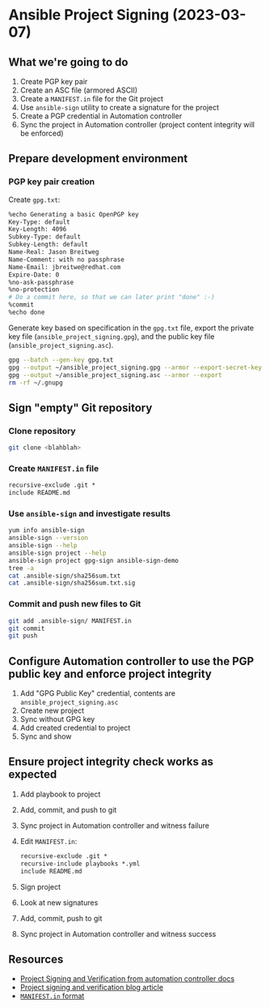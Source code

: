 # Ansible Project Signing (2023-03-07)

## What we're going to do

1. Create PGP key pair
2. Create an ASC file (armored ASCII)
3. Create a `MANIFEST.in` file for the Git project
4. Use `ansible-sign` utility to create a signature for the project
5. Create a PGP credential in Automation controller
6. Sync the project in Automation controller (project content integrity will be enforced)

## Prepare development environment

### PGP key pair creation

Create `gpg.txt`:

~~~bash
%echo Generating a basic OpenPGP key
Key-Type: default
Key-Length: 4096
Subkey-Type: default
Subkey-Length: default
Name-Real: Jason Breitweg
Name-Comment: with no passphrase
Name-Email: jbreitwe@redhat.com
Expire-Date: 0
%no-ask-passphrase
%no-protection
# Do a commit here, so that we can later print "done" :-)
%commit
%echo done
~~~

Generate key based on specification in the `gpg.txt` file, export the private key file (`ansible_project_signing.gpg`), and the public key file (`ansible_project_signing.asc`).

~~~bash
gpg --batch --gen-key gpg.txt
gpg --output ~/ansible_project_signing.gpg --armor --export-secret-key
gpg --output ~/ansible_project_signing.asc --armor --export
rm -rf ~/.gnupg
~~~

## Sign "empty" Git repository

### Clone repository

~~~bash
git clone <blahblah>
~~~

### Create `MANIFEST.in` file

~~~txt
recursive-exclude .git *
include README.md
~~~

### Use `ansible-sign` and investigate results

~~~bash
yum info ansible-sign
ansible-sign --version
ansible-sign --help
ansible-sign project --help
ansible-sign project gpg-sign ansible-sign-demo
tree -a
cat .ansible-sign/sha256sum.txt
cat .ansible-sign/sha256sum.txt.sig
~~~

### Commit and push new files to Git

~~~bash
git add .ansible-sign/ MANIFEST.in
git commit
git push
~~~

## Configure Automation controller to use the PGP public key and enforce project integrity

1. Add "GPG Public Key" credential, contents are `ansible_project_signing.asc`
2. Create new project
3. Sync without GPG key
4. Add created credential to project
5. Sync and show

## Ensure project integrity check works as expected

1. Add playbook to project
2. Add, commit, and push to git
3. Sync project in Automation controller and witness failure
4. Edit `MANIFEST.in`:

    ~~~txt
    recursive-exclude .git *
    recursive-include playbooks *.yml
    include README.md
    ~~~

5. Sign project
6. Look at new signatures
7. Add, commit, push to git
8. Sync project in Automation controller and witness success

## Resources

- [Project Signing and Verification from automation controller docs](https://docs.ansible.com/automation-controller/4.3.0/html/userguide/project-sign.html)
- [Project signing and verification blog article](https://www.ansible.com/blog/project-signing-and-verification)
- [`MANIFEST.in` format](https://packaging.python.org/en/latest/guides/using-manifest-in/#manifest-in-commands)
